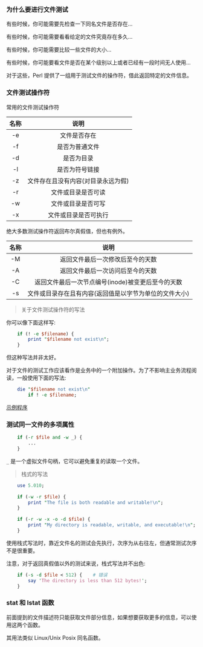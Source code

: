 
### 为什么要进行文件测试

有些时候，你可能需要先检查一下同名文件是否存在...

有些时候，你可能需要看看给定的文件究竟存在多久...

有些时候，你可能需要比较一些文件的大小...

有些时候，你可能要看文件是否在某个级别以上或者已经有一段时间无人使用...

对于这些，Perl 提供了一组用于测试文件的操作符，借此返回特定的文件信息。


### 文件测试操作符

常用的文件测试操作符

| 名称 | 说明 |
|:----:|:----:|
| -e   | 文件是否存在 |
| -f   | 是否为普通文件 |
| -d   | 是否为目录 |
| -l   | 是否为符号链接 |
| -z   | 文件存在且没有内容(对目录永远为假) |
| -r   | 文件或目录是否可读 |
| -w   | 文件或目录是否可写 |
| -x   | 文件或目录是否可执行 |


绝大多数测试操作符返回布尔真假值，但也有例外。

| 名称 | 说明 |
|:----:|:----:|
| -M   | 返回文件最后一次修改后至今的天数 |
| -A   | 返回文件最后一次访问后至今的天数 |
| -C   | 返回文件最后一次节点编号(inode)被变更后至今的天数 |
| -s   | 文件或目录存在且有内容(返回值是以字节为单位的文件大小) |


> 关于文件测试操作符的写法

你可以像下面这样写:
```pl
    if (! -e $filename) {
        print "$filename not exist\n";
    }
```
但这种写法并非太好。

对于文件的测试工作应该看作是业务中的一个附加操作。为了不影响主业务流程阅读，一般使用下面的写法:
```pl
    die "$filename not exist\n"
        if ! -e $filename;
```

[示例程序](../tests/filetest_eMs.pl)


### 测试同一文件的多项属性

```pl
    if (-r $file and -w _) {
        ...
    }
```
`_` 是一个虚拟文件句柄，它可以避免重复的读取一个文件。


> 栈式的写法

```pl
    use 5.010;
    
    if (-w -r $file) {
        print "The file is both readable and writable!\n";
    }
    
    if (-r -w -x -o -d $file) {
        print "My directory is readable, writable, and executable!\n";
    }
```
使用栈式写法时，靠近文件名的测试会先执行，次序为从右往左，但通常测试次序不是很重要。

注意，对于返回真假值以外的测试来说，栈式写法并不出色:
```pl
    if (-s -d $file < 512) {    # 错误
        say 'The directory is less than 512 bytes!';
    }
```


### stat 和 lstat 函数

前面提到的文件描述符只能获取文件部分信息，如果想要获取更多的信息，可以使用这两个函数。

其用法类似 Linux/Unix Posix 同名函数。

